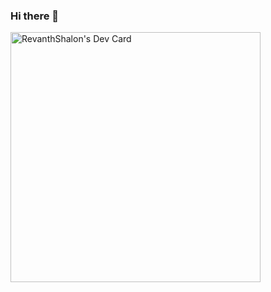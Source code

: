 ### Hi there 👋

<!--
**Revanthshalon/Revanthshalon** is a ✨ _special_ ✨ repository because its `README.md` (this file) appears on your GitHub profile.

Here are some ideas to get you started:

- 🔭 I’m currently working on ...
- 🌱 I’m currently learning ...
- 👯 I’m looking to collaborate on ...
- 🤔 I’m looking for help with ...
- 💬 Ask me about ...
- 📫 How to reach me: ...
- 😄 Pronouns: ...
- ⚡ Fun fact: ...
-->

<a href="https://app.daily.dev/revanthshalon"><img src="https://api.daily.dev/devcards/db15de771c504775892c1ef4699fb62f.png?r=w5z" width="400" alt="RevanthShalon's Dev Card"/></a>
